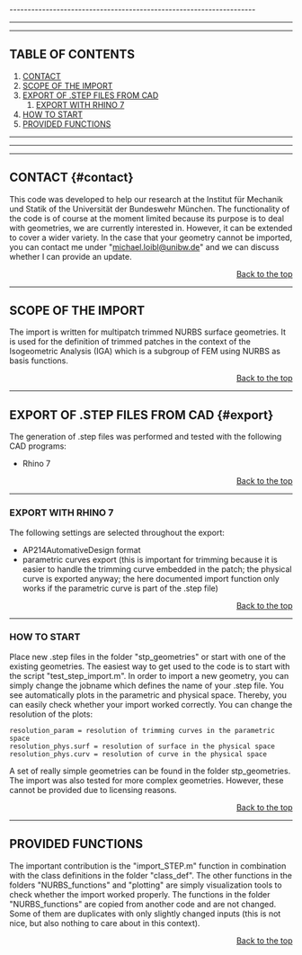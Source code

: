 ﻿﻿﻿--------------------------------------------------------------------
********************************************************************
--------------------------------------------------------------------

## TABLE OF CONTENTS <a name="table-of-contents"></a>
1. [CONTACT](#contact)
1. [SCOPE OF THE IMPORT](#scope)
2. [EXPORT OF .STEP FILES FROM CAD](#export)
    1. [EXPORT WITH RHINO 7](#export_rhino)
3. [HOW TO START](#start)
4. [PROVIDED FUNCTIONS](#functions)
--------------------------------------------------------------------
********************************************************************
--------------------------------------------------------------------

## CONTACT {#contact}
This code was developed to help our research at the Institut für Mechanik und Statik of the Universität der Bundeswehr München. The functionality of the code is of course 
at the moment limited because its purpose is to deal with geometries, we are currently interested in. However, it can be extended to cover a wider variety. In the case that 
your geometry cannot be imported, you can contact me under "michael.loibl@unibw.de" and we can discuss whether I can provide an update.

[<div style="text-align: right">Back to the top</div>](#table-of-contents)

------------------------------

## SCOPE OF THE IMPORT <a name="scope"></a>
The import is written for multipatch trimmed NURBS surface geometries. It is used for the definition of trimmed patches in the context of the Isogeometric Analysis (IGA) 
which is a subgroup of FEM using NURBS as basis functions.

[<div style="text-align: right">Back to the top</div>](#table-of-contents)

------------------------------

## EXPORT OF .STEP FILES FROM CAD {#export}
The generation of .step files was performed and tested with the following CAD programs:
- Rhino 7

[<div style="text-align: right">Back to the top</div>](#table-of-contents)

------------------------------

### EXPORT WITH RHINO 7 <a name="export_rhino"></a>

The following settings are selected throughout the export:
- AP214AutomativeDesign format
- parametric curves export (this is important for trimming because it is easier to handle the trimming curve embedded in the patch; the physical curve is exported anyway; 
the here documented import function only works if the parametric curve is part of the .step file)

[<div style="text-align: right">Back to the top</div>](#table-of-contents)

------------------------------

### HOW TO START <a name="start"></a>
Place new .step files in the folder "stp_geometries" or start with one of the existing geometries. The easiest way to get used to the code is to start with the script "test_step_import.m". 
In order to import a new geometry, you can simply change the jobname which defines the name of your .step file. You see automatically plots in the parametric and physical space. Thereby, 
you can easily check whether your import worked correctly. You can change the resolution of the plots:

	resolution_param = resolution of trimming curves in the parametric space
	resolution_phys.surf = resolution of surface in the physical space
	resolution_phys.curv = resolution of curve in the physical space

A set of really simple geometries can be found in the folder stp_geometries. The import was also tested for more complex geometries. However, these cannot be provided due to
licensing reasons.

[<div style="text-align: right">Back to the top</div>](#table-of-contents)

------------------------------

## PROVIDED FUNCTIONS <a name="functions"></a>
The important contribution is the "import_STEP.m" function in combination with the class definitions in the folder "class_def". The other functions in the folders "NURBS_functions" and 
"plotting" are simply visualization tools to check whether the import worked properly. The functions in the folder "NURBS_functions" are copied from another code and are not changed.
Some of them are duplicates with only slightly changed inputs (this is not nice, but also nothing to care about in this context).

[<div style="text-align: right">Back to the top</div>](#table-of-contents)